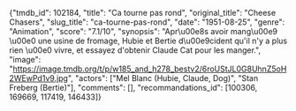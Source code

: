 {"tmdb_id": 102184, "title": "Ca tourne pas rond", "original_title": "Cheese Chasers", "slug_title": "ca-tourne-pas-rond", "date": "1951-08-25", "genre": "Animation", "score": "7.1/10", "synopsis": "Apr\u00e8s avoir mang\u00e9 \u00e0 une usine de fromage, Hubie et Bertie d\u00e9cident qu'il n'y a plus rien \u00e0 vivre, et essayez d'obtenir Claude Cat pour les manger.", "image": "https://image.tmdb.org/t/p/w185_and_h278_bestv2/6roUStJL0G8UhnZ5oH2WEwPd1v9.jpg", "actors": ["Mel Blanc (Hubie, Claude, Dog)", "Stan Freberg (Bertie)"], "comments": [], "recommandations_id": [100306, 169669, 117419, 146433]}